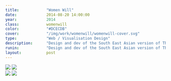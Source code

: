 ```yaml
---
title:            "Women Will"
date:             2014-08-20 14:00:00
year:             2014
class:            womenwill
color:            "#DCECDB"
cover:            "/img/work/womenwill/womenwill-cover.svg"
type:             "Web / Visualisation Design"
description:      "Design and dev of the South East Asian version of Think with Google."
runin:            "Design and dev of the South East Asian version of Think with Google."
layout:           post
---
```


<div class="post-content-grid">
  <div class="post-content-column column-5">
    <img class="post-content-screen desktop" src="{{ site.baseurl }}/img/work/womenwill/womenwill-comparative-bubbles.png" />
    <img class="post-content-screen desktop" src="{{ site.baseurl }}/img/work/womenwill/womenwill-bar-charts.png" />
  </div>
  <div class="post-content-column column-5 offset-2">
    <img class="post-content-screen desktop" src="{{ site.baseurl }}/img/work/womenwill/womenwill-value-table.png" />
    <img class="post-content-screen desktop" src="{{ site.baseurl }}/img/work/womenwill/womenwill-rings.png" />
  </div>
</div>
